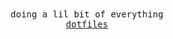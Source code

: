 <!-- ![gif straight up ripped from pinterest](https://i.pinimg.com/originals/84/9c/9b/849c9bd9d2a677345122f5b7b7664b8f.gif) -->
<div style="text-align: center;">
  <samp>
    doing a lil bit of everything <br>
    <a href="https://github.com/logicalman3812/hyprdots">dotfiles</a>
  </samp>
</div>
<!-- <p><img align="center" src="https://github-readme-stats.vercel.app/api/top-langs?username=logicalman3812&show_icons=true&locale=en&layout=compact" alt="logicalman3812" /></p> -->
